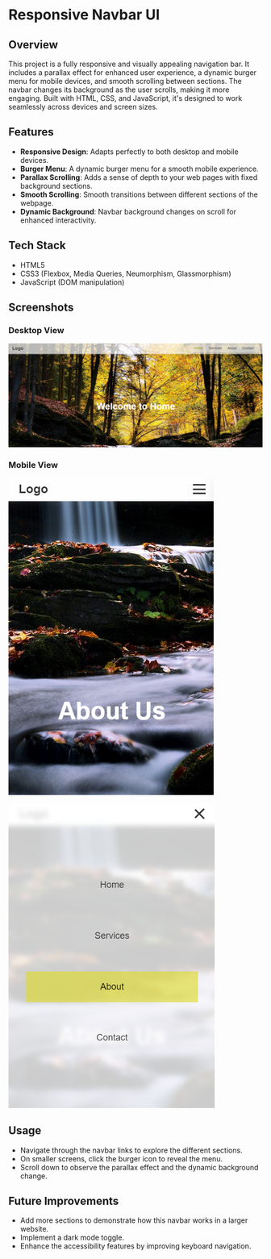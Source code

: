 # Responsive Navbar UI

## Overview
This project is a fully responsive and visually appealing navigation bar. It includes a parallax effect for enhanced user experience, a dynamic burger menu for mobile devices, and smooth scrolling between sections. The navbar changes its background as the user scrolls, making it more engaging. Built with HTML, CSS, and JavaScript, it's designed to work seamlessly across devices and screen sizes.

## Features
- **Responsive Design**: Adapts perfectly to both desktop and mobile devices.
- **Burger Menu**: A dynamic burger menu for a smooth mobile experience.
- **Parallax Scrolling**: Adds a sense of depth to your web pages with fixed background sections.
- **Smooth Scrolling**: Smooth transitions between different sections of the webpage.
- **Dynamic Background**: Navbar background changes on scroll for enhanced interactivity.

## Tech Stack
- HTML5
- CSS3 (Flexbox, Media Queries, Neumorphism, Glassmorphism)
- JavaScript (DOM manipulation)

## Screenshots
### Desktop View
![Desktop Navbar](images/desktop)

### Mobile View
![Mobile Navbar](images/mobile1)

![Mobile Navbar](images/mobile2)


## Usage
- Navigate through the navbar links to explore the different sections.
- On smaller screens, click the burger icon to reveal the menu.
- Scroll down to observe the parallax effect and the dynamic background change.

## Future Improvements
- Add more sections to demonstrate how this navbar works in a larger website.
- Implement a dark mode toggle.
- Enhance the accessibility features by improving keyboard navigation.
